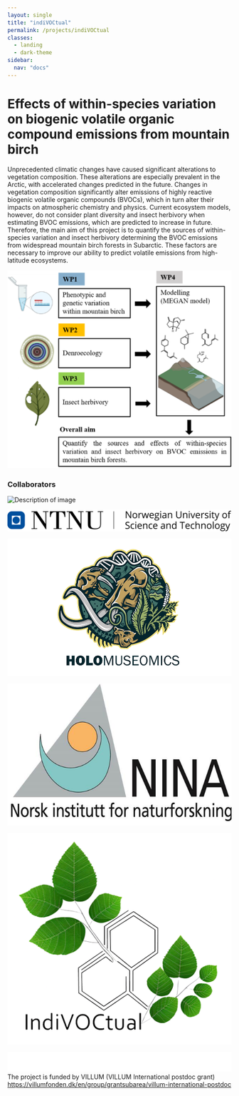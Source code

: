 ```yaml
---
layout: single
title: "indiVOCtual"
permalink: /projects/indiVOCtual
classes:
  - landing
  - dark-theme
sidebar:
  nav: "docs"
---
```




# Effects of within-species variation on biogenic volatile organic compound emissions from mountain birch


Unprecedented climatic changes have caused significant alterations to vegetation composition. These alterations are especially prevalent in the Arctic, with accelerated changes predicted in the future. Changes in vegetation composition significantly alter emissions of highly reactive biogenic volatile organic compounds (BVOCs), which in turn alter their impacts on atmospheric chemistry and physics. 
Current ecosystem models, however, do not consider plant diversity and insect herbivory when estimating BVOC emissions, which are predicted to increase in future. 
Therefore, the main aim of this project is to quantify the sources of within-species variation and insect herbivory determining the BVOC emissions from widespread mountain birch forests in Subarctic. These factors are  necessary to improve our ability to predict volatile emissions from high-latitude ecosystems.

![Concept figure of IndiVOCtual - linking phenotypic and genetic diversity, insect herbivory, and modelling to asses within-species varfiation of moutain birch volatile emissions.](/assets/images/concept.png) 


### Collaborators


![Description of image](/assets/images/VOLT_logo_transparent_Full_logo_color.png) 

![Norwegian Univeristy of Science and Technology Museum: Kristine Bakke Westergaard, Jamed D.M. Speed, Sarah Martin, Mike Martin](/assets/images/NTNU.png) 

![Description of image](/assets/images/holomuseomics_logo.png) 

![Description of image](/assets/images/ninalog.jpeg) 

![Description of image](/assets/images/logo_bold_same_size-removebg-preview.png) 

![Description of image](/assets/images/villum_fonden_logo_hvid_RGB.png) The project is funded by VILLUM (VILLUM International postdoc grant) https://villumfonden.dk/en/group/grantsubarea/villum-international-postdoc



